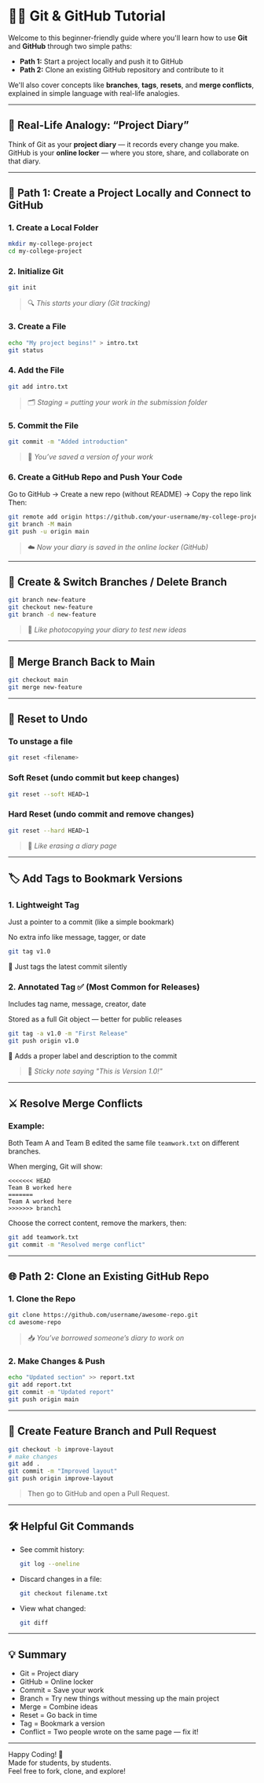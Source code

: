 # 🧑‍💻 Git & GitHub Tutorial

Welcome to this beginner-friendly guide where you'll learn how to use **Git** and **GitHub** through two simple paths:

- **Path 1:** Start a project locally and push it to GitHub
- **Path 2:** Clone an existing GitHub repository and contribute to it

We'll also cover concepts like **branches**, **tags**, **resets**, and **merge conflicts**, explained in simple language with real-life analogies.

---

## 🌱 Real-Life Analogy: “Project Diary”

Think of Git as your **project diary** — it records every change you make.  
GitHub is your **online locker** — where you store, share, and collaborate on that diary.

---

## 🚀 Path 1: Create a Project Locally and Connect to GitHub

### 1. Create a Local Folder
```bash
mkdir my-college-project
cd my-college-project
```

### 2. Initialize Git
```bash
git init
```
> 🔍 *This starts your diary (Git tracking)*

### 3. Create a File
```bash
echo "My project begins!" > intro.txt
git status
```

### 4. Add the File
```bash
git add intro.txt
```
> 🗂️ *Staging = putting your work in the submission folder*

### 5. Commit the File
```bash
git commit -m "Added introduction"
```
> 📌 *You’ve saved a version of your work*

### 6. Create a GitHub Repo and Push Your Code

Go to GitHub → Create a new repo (without README) → Copy the repo link  
Then:
```bash
git remote add origin https://github.com/your-username/my-college-project.git
git branch -M main
git push -u origin main
```
> ☁️ *Now your diary is saved in the online locker (GitHub)*

---

## 🌿 Create & Switch Branches / Delete Branch
```bash
git branch new-feature
git checkout new-feature
git branch -d new-feature
```
> 📄 *Like photocopying your diary to test new ideas*

---

## 🔀 Merge Branch Back to Main
```bash
git checkout main
git merge new-feature
```

---

## 🔁 Reset to Undo

### To unstage a file
```bash
git reset <filename>
```
### Soft Reset (undo commit but keep changes)
```bash
git reset --soft HEAD~1
```

### Hard Reset (undo commit and remove changes)
```bash
git reset --hard HEAD~1
```

> 🧽 *Like erasing a diary page*

---

## 🏷️ Add Tags to Bookmark Versions
### 1. Lightweight Tag
Just a pointer to a commit (like a simple bookmark)

No extra info like message, tagger, or date
```bash
git tag v1.0
```
🔖 Just tags the latest commit silently

### 2. Annotated Tag ✅ (Most Common for Releases)
Includes tag name, message, creator, date

Stored as a full Git object — better for public releases
```bash
git tag -a v1.0 -m "First Release"
git push origin v1.0
```
📝 Adds a proper label and description to the commit
> 🔖 *Sticky note saying "This is Version 1.0!"*

---

## ⚔️ Resolve Merge Conflicts

### Example:
Both Team A and Team B edited the same file `teamwork.txt` on different branches.

When merging, Git will show:
```plaintext
<<<<<<< HEAD
Team B worked here
=======
Team A worked here
>>>>>>> branch1
```

Choose the correct content, remove the markers, then:
```bash
git add teamwork.txt
git commit -m "Resolved merge conflict"
```

---

## 🌐 Path 2: Clone an Existing GitHub Repo

### 1. Clone the Repo
```bash
git clone https://github.com/username/awesome-repo.git
cd awesome-repo
```
> 📥 *You’ve borrowed someone’s diary to work on*

### 2. Make Changes & Push
```bash
echo "Updated section" >> report.txt
git add report.txt
git commit -m "Updated report"
git push origin main
```

---

## 🔧 Create Feature Branch and Pull Request
```bash
git checkout -b improve-layout
# make changes
git add .
git commit -m "Improved layout"
git push origin improve-layout
```
> Then go to GitHub and open a Pull Request.

---

## 🛠 Helpful Git Commands

- See commit history:
  ```bash
  git log --oneline
  ```

- Discard changes in a file:
  ```bash
  git checkout filename.txt
  ```

- View what changed:
  ```bash
  git diff
  ```

---

## 💡 Summary

- Git = Project diary
- GitHub = Online locker
- Commit = Save your work
- Branch = Try new things without messing up the main project
- Merge = Combine ideas
- Reset = Go back in time
- Tag = Bookmark a version
- Conflict = Two people wrote on the same page — fix it!

---

Happy Coding! 🚀  
Made for students, by students.  
Feel free to fork, clone, and explore!
